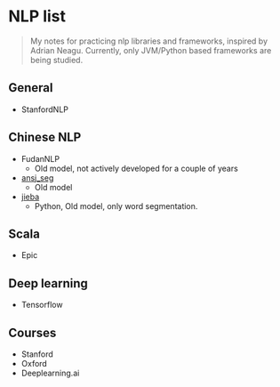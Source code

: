 # NLP list
> My notes for practicing nlp libraries and frameworks,
> inspired by Adrian Neagu.
> Currently, only JVM/Python based frameworks are being studied.

## General

* StanfordNLP

## Chinese NLP

* FudanNLP
  * Old model, not actively developed for a couple of years
* [ansj_seg](https://github.com/NLPchina/ansj_seg)
  * Old model
* [jieba](https://github.com/fxsjy/jieba)
  * Python, Old model, only word segmentation.
  
## Scala

* Epic

## Deep learning

* Tensorflow

## Courses

* Stanford
* Oxford
* Deeplearning.ai
